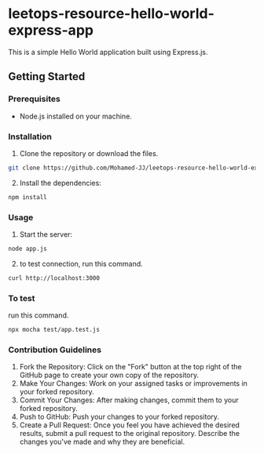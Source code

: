 # leetops-resource-hello-world-express-app

This is a simple Hello World application built using Express.js.

## Getting Started

### Prerequisites

- Node.js installed on your machine.

### Installation

1. Clone the repository or download the files.

```bash
git clone https://github.com/Mohamed-JJ/leetops-resource-hello-world-express-app.git
```

2. Install the dependencies:

```bash
npm install
```

### Usage

1. Start the server:

```bash
node app.js
```

2. to test connection, run this command.

```bash
curl http://localhost:3000
```

### To test

run this command.

```bash
npx mocha test/app.test.js
```

### Contribution Guidelines

1. Fork the Repository: Click on the "Fork" button at the top right of the GitHub page to create your own copy of the repository.
2. Make Your Changes: Work on your assigned tasks or improvements in your forked repository.
3. Commit Your Changes: After making changes, commit them to your forked repository.
4. Push to GitHub: Push your changes to your forked repository.
5. Create a Pull Request: Once you feel you have achieved the desired results, submit a pull request to the original repository. Describe the changes you've made and why they are beneficial.
